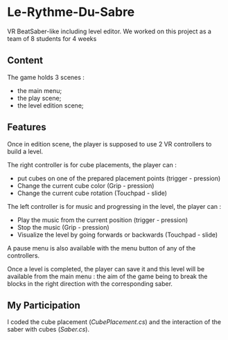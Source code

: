 # Le-Rythme-Du-Sabre
VR BeatSaber-like including level editor.
We worked on this project as a team of 8 students for 4 weeks

## Content

The game holds 3 scenes : 
  - the main menu;
  - the play scene;
  - the level edition scene;

## Features

Once in edition scene, the player is supposed to use 2 VR controllers to build a level. 

The right controller is for cube placements, the player can :
- put cubes on one of the prepared placement points (trigger - pression)
- Change the current cube color (Grip - pression)
- Change the current cube rotation (Touchpad - slide)

The left controller is for music and progressing in the level, the player can :
- Play the music from the current position (trigger - pression)
- Stop the music (Grip - pression)
- Visualize the level by going forwards or backwards (Touchpad - slide)
    
A pause menu is also available with the menu button of any of the controllers.

Once a level is completed, the player can save it and this level will be available from the main menu : the aim of the game being to break the blocks in the right direction with the corresponding saber.

## My Participation

I coded the cube placement (*CubePlacement.cs*) and the interaction of the saber with cubes (*Saber.cs*).

